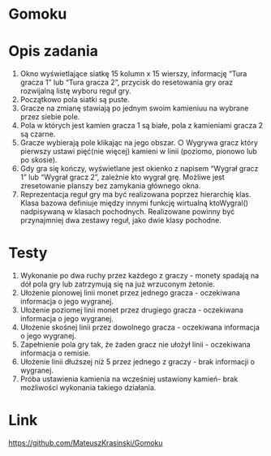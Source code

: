 # Gomoku
# Opis zadania
1. Okno wyświetlające siatkę 15 kolumn x 15 wierszy,
informację “Tura gracza 1” lub “Tura gracza 2”, przycisk do resetowania gry
oraz rozwijalną listę wyboru reguł gry.
2. Początkowo pola siatki są puste.
3. Gracze na zmianę stawiają po jednym swoim kamieniuu na wybrane przez siebie pole.
4. Pola w których jest kamien gracza 1 są białe, pola z kamieniami gracza 2
są czarne.
5. Gracze wybierają pole klikając na jego obszar.
○ Wygrywa gracz który pierwszy ustawi pięć(nie więcej) kamieni w linii (poziomo, pionowo
lub po skosie).
6. Gdy gra się kończy, wyświetlane jest okienko z napisem “Wygrał gracz 1” lub
“Wygrał gracz 2”, zależnie kto wygrał grę. Możliwe jest zresetowanie planszy
bez zamykania głównego okna.
7. Reprezentacja reguł gry ma być realizowana poprzez hierarchię klas. Klasa
bazowa definiuje między innymi funkcję wirtualną ktoWygral() nadpisywaną w
klasach pochodnych. Realizowane powinny być przynajmniej dwa zestawy reguł,
jako dwie klasy pochodne.
# Testy
1. Wykonanie po dwa ruchy przez każdego z graczy - monety spadają na dół pola
gry lub zatrzymują się na już wrzuconym żetonie.
2. Ułożenie pionowej linii monet przez jednego gracza - oczekiwana informacja o
jego wygranej.
3. Ułożenie poziomej linii monet przez drugiego gracza - oczekiwana informacja o
jego wygranej.
4. Ułożenie skośnej linii przez dowolnego gracza - oczekiwana informacja o
jego wygranej.
5. Zapełnienie pola gry tak, że żaden gracz nie ułożył linii - oczekiwana informacja
o remisie.
6. Ułożenie linii dłuższej niż 5 przez jednego z graczy - brak informacji o wygranej.
7. Próba ustawienia kamienia na wcześniej ustawiony kamień- brak możliwości wykonania takiego działania.
# Link
https://github.com/MateuszKrasinski/Gomoku

